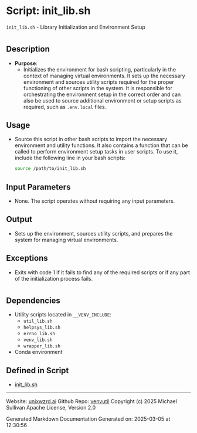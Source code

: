 # Script: init_lib.sh
`init_lib.sh` - Library Initialization and Environment Setup
#
## Description
- **Purpose**: 
  - Initializes the environment for bash scripting, particularly in the context of managing virtual environments. It sets up the necessary environment and sources utility scripts required for the proper functioning of other scripts in the system. It is responsible for orchestrating the environment setup in the correct order and can also be used to source additional environment or setup scripts as required, such as `.env.local` files.
## Usage
  - Source this script in other bash scripts to import the necessary environment and utility
    functions. It also contains a function that can be called to perform environment setup tasks
    in user scripts. To use it, include the following line in your bash scripts:
    ```bash
    source /path/to/init_lib.sh
    ```
## Input Parameters
  - None. The script operates without requiring any input parameters.
## Output
  - Sets up the environment, sources utility scripts, and prepares the system for managing virtual environments.
## Exceptions
  - Exits with code 1 if it fails to find any of the required scripts or if any part of the
    initialization process fails.
#
## Dependencies
- Utility scripts located in `__VENV_INCLUDE`:
  - `util_lib.sh`
  - `helpsys_lib.sh`
  - `errno_lib.sh`
  - `venv_lib.sh`
  - `wrapper_lib.sh`
- Conda environment



## Defined in Script

* [init_lib.sh](../init_lib_sh.md)
---

Website: [unixwzrd.ai](https://unixwzrd.ai)
Github Repo: [venvutil](https://github.com/unixwzrd/venvutil)
Copyright (c) 2025 Michael Sullivan
Apache License, Version 2.0

Generated Markdown Documentation
Generated on: 2025-03-05 at 12:30:56
